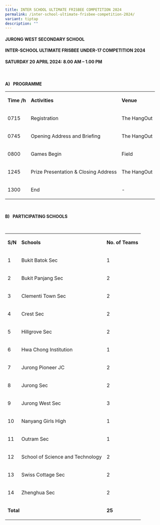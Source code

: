 ```yaml
---
title: INTER SCHOOL ULTIMATE FRISBEE COMPETITION 2024
permalink: /inter-school-ultimate-frisbee-competition-2024/
variant: tiptap
description: ""
---
```

<h4><strong>JURONG WEST SECONDARY SCHOOL </strong></h4>
<h4><strong>INTER-SCHOOL ULTIMATE FRISBEE UNDER-17 COMPETITION 2024</strong></h4>
<h4><strong>SATURDAY 20 APRIL 2024: 8.00 AM – 1.00 PM</strong></h4>
<h4>&nbsp;</h4>
<p><strong>A)&nbsp;&nbsp; PROGRAMME</strong>
</p>
<table>
<tbody>
<tr>
<td rowspan="1" colspan="1">
<p><strong>Time /h</strong>
</p>
</td>
<td rowspan="1" colspan="1">
<p><strong>Activities</strong>
</p>
</td>
<td rowspan="1" colspan="1">
<p><strong>Venue</strong>
</p>
</td>
</tr>
<tr>
<td rowspan="1" colspan="1">
<p>0715</p>
</td>
<td rowspan="1" colspan="1">
<p>Registration</p>
</td>
<td rowspan="1" colspan="1">
<p>The HangOut</p>
</td>
</tr>
<tr>
<td rowspan="1" colspan="1">
<p>0745</p>
</td>
<td rowspan="1" colspan="1">
<p>Opening Address and Briefing</p>
</td>
<td rowspan="1" colspan="1">
<p>The HangOut</p>
</td>
</tr>
<tr>
<td rowspan="1" colspan="1">
<p>0800</p>
</td>
<td rowspan="1" colspan="1">
<p>Games Begin</p>
</td>
<td rowspan="1" colspan="1">
<p>Field</p>
</td>
</tr>
<tr>
<td rowspan="1" colspan="1">
<p>1245</p>
</td>
<td rowspan="1" colspan="1">
<p>Prize Presentation &amp; Closing Address</p>
</td>
<td rowspan="1" colspan="1">
<p>The HangOut</p>
</td>
</tr>
<tr>
<td rowspan="1" colspan="1">
<p>1300</p>
</td>
<td rowspan="1" colspan="1">
<p>End</p>
</td>
<td rowspan="1" colspan="1">
<p>-</p>
</td>
</tr>
</tbody>
</table>
<p>&nbsp;</p>
<p><strong>B)&nbsp;&nbsp; PARTICIPATING SCHOOLS</strong>
</p>
<p>&nbsp;</p>
<table>
<tbody>
<tr>
<td rowspan="1" colspan="1">
<p><strong>S/N</strong>
</p>
</td>
<td rowspan="1" colspan="1">
<p><strong>Schools</strong>
</p>
</td>
<td rowspan="1" colspan="1">
<p><strong>No. of Teams</strong>
</p>
</td>
</tr>
<tr>
<td rowspan="1" colspan="1">
<p>1</p>
</td>
<td rowspan="1" colspan="1">
<p>Bukit Batok Sec</p>
</td>
<td rowspan="1" colspan="1">
<p>1</p>
</td>
</tr>
<tr>
<td rowspan="1" colspan="1">
<p>2</p>
</td>
<td rowspan="1" colspan="1">
<p>Bukit Panjang Sec</p>
</td>
<td rowspan="1" colspan="1">
<p>2</p>
</td>
</tr>
<tr>
<td rowspan="1" colspan="1">
<p>3</p>
</td>
<td rowspan="1" colspan="1">
<p>Clementi Town Sec</p>
</td>
<td rowspan="1" colspan="1">
<p>2</p>
</td>
</tr>
<tr>
<td rowspan="1" colspan="1">
<p>4</p>
</td>
<td rowspan="1" colspan="1">
<p>Crest Sec</p>
</td>
<td rowspan="1" colspan="1">
<p>2</p>
</td>
</tr>
<tr>
<td rowspan="1" colspan="1">
<p>5</p>
</td>
<td rowspan="1" colspan="1">
<p>Hillgrove Sec</p>
</td>
<td rowspan="1" colspan="1">
<p>2</p>
</td>
</tr>
<tr>
<td rowspan="1" colspan="1">
<p>6</p>
</td>
<td rowspan="1" colspan="1">
<p>Hwa Chong Institution</p>
</td>
<td rowspan="1" colspan="1">
<p>1</p>
</td>
</tr>
<tr>
<td rowspan="1" colspan="1">
<p>7</p>
</td>
<td rowspan="1" colspan="1">
<p>Jurong Pioneer JC</p>
</td>
<td rowspan="1" colspan="1">
<p>2</p>
</td>
</tr>
<tr>
<td rowspan="1" colspan="1">
<p>8</p>
</td>
<td rowspan="1" colspan="1">
<p>Jurong Sec</p>
</td>
<td rowspan="1" colspan="1">
<p>2</p>
</td>
</tr>
<tr>
<td rowspan="1" colspan="1">
<p>9</p>
</td>
<td rowspan="1" colspan="1">
<p>Jurong West Sec</p>
</td>
<td rowspan="1" colspan="1">
<p>3</p>
</td>
</tr>
<tr>
<td rowspan="1" colspan="1">
<p>10</p>
</td>
<td rowspan="1" colspan="1">
<p>Nanyang Girls High</p>
</td>
<td rowspan="1" colspan="1">
<p>1</p>
</td>
</tr>
<tr>
<td rowspan="1" colspan="1">
<p>11</p>
</td>
<td rowspan="1" colspan="1">
<p>Outram Sec</p>
</td>
<td rowspan="1" colspan="1">
<p>1</p>
</td>
</tr>
<tr>
<td rowspan="1" colspan="1">
<p>12</p>
</td>
<td rowspan="1" colspan="1">
<p>School of Science and Technology</p>
</td>
<td rowspan="1" colspan="1">
<p>2</p>
</td>
</tr>
<tr>
<td rowspan="1" colspan="1">
<p>13</p>
</td>
<td rowspan="1" colspan="1">
<p>Swiss Cottage Sec</p>
</td>
<td rowspan="1" colspan="1">
<p>2</p>
</td>
</tr>
<tr>
<td rowspan="1" colspan="1">
<p>14</p>
</td>
<td rowspan="1" colspan="1">
<p>Zhenghua Sec</p>
</td>
<td rowspan="1" colspan="1">
<p>2</p>
</td>
</tr>
<tr>
<td rowspan="1" colspan="2">
<p><strong>Total</strong>
</p>
</td>
<td rowspan="1" colspan="1">
<p><strong>25</strong>
</p>
</td>
</tr>
</tbody>
</table>
<p></p>